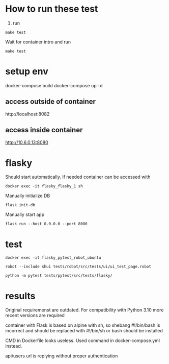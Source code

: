 # How to run these test

1. run 

```
make test
```

Wait for container intro and run

```
make test
```


# setup env

docker-compose build
docker-compose up -d

## access outside of container

http://localhost:8082

## access inside container

http://10.6.0.13:8080


# flasky

Should start automatically. If needed container can be accessed with
```
docker exec -it flasky_flasky_1 sh
```

Manually initialize DB
```
flask init-db 
```

Manually start app
```
flask run --host 0.0.0.0 --port 8080
```

# test
```
docker exec -it flasky_pytest_robot_ubuntu

robot --include shui tests/robot/src/tests/ui/ui_test_page.robot

python -m pytest tests/pytest/src/tests/flasky/
```

# results 

Original requiremenst are outdated.
For compatibility with Python 3.10
more recent versions are required

container with Flask is based on alpine with sh, so
shebang #!/bin/bash is incorrect and should be replaced
with #!/bin/sh or bash should be installed

CMD in Dockerfile looks useless.
Used command in docker-compose.yml instead.

api/users url is replying without proper authentication
